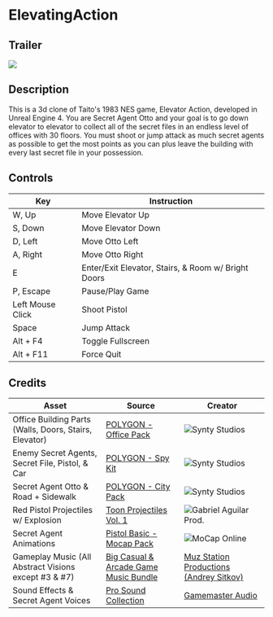 # ElevatingAction

## Trailer
[![](http://img.youtube.com/vi/GuncClWZvRA/0.jpg)](http://www.youtube.com/watch?v=GuncClWZvRA "Elevating Action Gameplay Trailer")

## Description
This is a 3d clone of Taito's 1983 NES game, Elevator Action, developed in Unreal Engine 4. You are Secret Agent Otto and your goal is to go down elevator to elevator to collect all of the secret files in an endless level of offices with 30 floors.  You must shoot or jump attack as much secret agents as possible to get the most points as you can plus leave the building with every last secret file in your possession.

## Controls
| Key           | Instruction   |
| ------------- | ------------- |
| W, Up         | Move Elevator Up         |
| S, Down       | Move Elevator Down      |
| D, Left       | Move Otto Left      |
| A, Right      | Move Otto Right      |
| E             | Enter/Exit Elevator, Stairs, & Room w/ Bright Doors |
| P, Escape     | Pause/Play Game |
| Left Mouse Click | Shoot Pistol |
| Space         | Jump Attack         |
| Alt + F4             | Toggle Fullscreen  |
| Alt + F11          | Force Quit          |

## Credits
| Asset           | Source   | Creator |
| ------------- | ------------- | ------------- |
| Office Building Parts (Walls, Doors, Stairs, Elevator) | [POLYGON - Office Pack](https://syntystore.com/products/polygon-office-pack) | ![Synty Studios](https://syntystore.com/) |
| Enemy Secret Agents, Secret File, Pistol, & Car | [POLYGON - Spy Kit](https://syntystore.com/collections/frontpage/products/polygon-spy-kit) |  ![Synty Studios](https://syntystore.com/) |
| Secret Agent Otto & Road + Sidewalk | [POLYGON - City Pack](https://syntystore.com/collections/frontpage/products/polygon-city-pack) | ![Synty Studios](https://syntystore.com/) |
| Red Pistol Projectiles w/ Explosion | [Toon Projectiles Vol. 1](https://www.unrealengine.com/marketplace/en-US/product/f5b5501eda0747a4beb442eae5de70ab) | ![Gabriel Aguilar Prod.](https://www.youtube.com/c/gabrielaguiarprod) |
| Secret Agent Animations | [Pistol Basic - Mocap Pack](https://marketplace-website-node-launcher-prod.ol.epicgames.com/ue/marketplace/en-US/product/pistol-01-basic-mocap-pack) | ![MoCap Online](https://mocaponline.com/) |
| Gameplay Music (All Abstract Visions except #3 & #7) | [Big Casual & Arcade Game Music Bundle](https://assetstore.unity.com/packages/audio/music/orchestral/big-casual-arcade-game-music-bundle-157671) | [Muz Station Productions (Andrey Sitkov)](https://soundcloud.com/muzstation-game-music) |
| Sound Effects & Secret Agent Voices | [Pro Sound Collection](https://www.gamemasteraudio.com/product/pro-sound-collection/) | [Gamemaster Audio](https://www.gamemasteraudio.com/)
